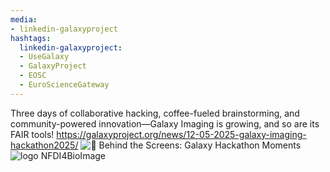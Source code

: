 ```yaml
---
media:
- linkedin-galaxyproject
hashtags:
  linkedin-galaxyproject:
  - UseGalaxy
  - GalaxyProject
  - EOSC
  - EuroScienceGateway
---
```

Three days of collaborative hacking, coffee-fueled brainstorming, and community-powered innovation—Galaxy Imaging is growing, and so are its FAIR tools!
https://galaxyproject.org/news/12-05-2025-galaxy-imaging-hackathon2025/
![📸 Behind the Screens: Galaxy Hackathon Moments](https://galaxyproject.org/assets/static/hackathon_pics.58d2b6c.f377a3829b3d97da2f79d84de2eee14a.png)
![logo NFDI4BioImage](https://galaxyproject.org/images/logos/nfdi4bioimage.png)